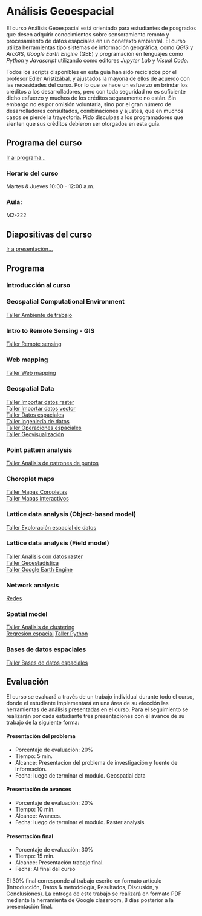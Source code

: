 # Análisis Geoespacial

El curso Análisis Geoespacial está orientado para estudiantes de posgrados que desen adquirir conocimientos sobre sensoramiento remoto y procesamiento de datos esapciales en un conetexto ambiental. El curso utiliza herramientas tipo sistemas de información geográfica, como *QGIS* y *ArcGIS*, *Google Earth Engine* (GEE) y programación en lenguajes como *Python* y *Javascript* utilizando como editores *Jupyter Lab* y *Visual Code*. 

Todos los scripts disponibles en esta guía han sido reciclados por el profesor Edier Aristizábal, y ajustados la mayoría de ellos de acuerdo con las necesidades del curso. Por lo que se hace un esfuerzo en brindar los créditos a los desarrolladores, pero con toda seguridad no es suficiente dicho esfuerzo y muchos de los créditos seguramente no están. Sin embargo no es por omisión voluntaria, sino por el gran número de desarrolladores consultados, combinaciones y ajustes, que en muchos casos se pierde la trayectoria. Pido disculpas a los programadores que sienten que sus créditos debieron ser otorgados en esta guía.

## Programa del curso
[Ir al programa...](/Programa_AnalisisGeoespacial.pdf)

### Horario del curso
Martes & Jueves 10:00 - 12:00 a.m.

### Aula:
M2-222

## Diapositivas del curso
[Ir a presentación...](/html/AnalisisGeoespacial.html)

## Programa

### Introducción al curso

### Geospatial Computational Environment
[Taller Ambiente de trabajo](/Notebooks/ComputationalEnvironment.ipynb)  

### Intro to Remote Sensing - GIS
[Taller Remote sensing](/Guias/Guia_SIG.pdf) 

### Web mapping
[Taller Web mapping](/Notebooks/WebMapping.ipynb) 

### Geospatial Data
[Taller Importar datos raster](/Notebooks/DownloadData_Raster)  
[Taller Importar datos vector](/Notebooks/DownloadData_Vector.ipynb)  
[Taller Datos espaciales](/Notebooks/GeospatialData.ipynb)   
[Taller Ingeniería de datos](/Notebooks/DataEngineering.ipynb)  
[Taller Operaciones espaciales](/Notebooks/SpatialOperation.ipynb)  
[Taller Geovisualización](/Notebooks/Geovisualization.ipynb)  

### Point pattern analysis
[Taller Análisis de patrones de puntos](/Notebooks/PointPatternAnalysis.ipynb) 

### Choroplet maps
[Taller Mapas Coropletas](/Notebooks/Choropleth.ipynb)   
[Taller Mapas interactivos](/Notebooks/InteractiveMaps.ipynb) 


### Lattice data analysis (Object-based model)
[Taller Exploración espacial de datos](/Notebooks/ESDA.ipynb)

### Lattice data analysis (Field model)
[Taller Análisis con datos raster](/Notebooks/Raster.ipynb)   
[Taller Geoestadística](/Notebooks/Geostatistic.ipynb)   
[Taller Google Earth Engine](/Notebooks/GEE.ipynb)  

### Network analysis
[Redes](/Notebooks/Network.ipynb) 

### Spatial model
[Taller Análisis de clustering](/Notebooks/Clustering.ipynb)   
[Regresión espacial](/Notebooks/SpatialRegression.ipynb)
[Taller Python](/Notebooks/Clasificacion.ipynb)   

### Bases de datos espaciales
[Taller Bases de datos espaciales](/Notebooks/SGDB.ipynb) 

## Evaluación
El curso se evaluará a través de un trabajo individual durante todo el curso, donde el estudiante implementará en una área de 
su elección las herramientas de análisis presentadas en el curso. Para el seguimiento se realizarán por cada estudiante tres 
presentaciones con el avance de su trabajo de la siguiente forma:

#### Presentación del problema
* Porcentaje de evaluación: 20%
* Tiempo: 5 min.
* Alcance: Presentacion del problema de investigación y fuente de información.
* Fecha: luego de terminar el modulo. Geospatial data

#### Presentaciòn de avances
* Porcentaje de evaluación: 20%
* Tiempo: 10 min.
* Alcance: Avances.
* Fecha: luego de terminar el modulo. Raster analysis

#### Presentación final
* Porcentaje de evaluación: 30%
* Tiempo: 15 min.
* Alcance: Presentación trabajo final.
* Fecha: Al final del curso

El 30% final corresponde al trabajo escrito en formato artículo (Introducción, Datos \& metodología, Resultados, Discusión, 
y Conclusiones). La entrega de este trabajo se realizará en formato PDF mediante la herramienta de Google classroom, 8 dias posterior a la presentación final.
